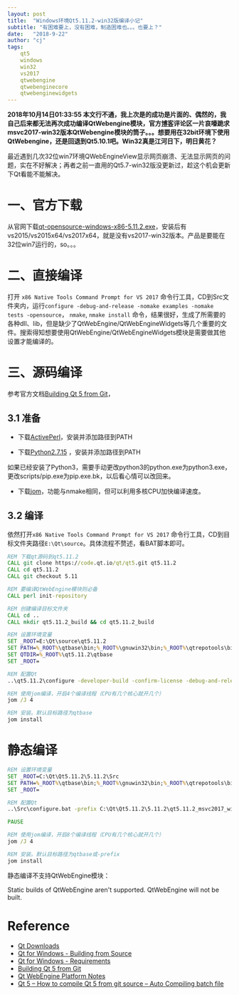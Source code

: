 ```yaml
---
layout: post
title:  "Windows环境Qt5.11.2-win32版编译小记"
subtitle: "有困难要上，没有困难，制造困难也。。。也要上？"
date:   "2018-9-22" 
author: "cj"
tags:
    qt5
    windows
    win32
    vs2017
    qtwebengine
    qtwebenginecore
    qtwebenginewidgets
---
```


**2018年10月14日01:33:55 本文行不通，我上次是的成功是片面的、偶然的，我自己后来都无法再次成功编译QtWebengine模块，官方[博客](http://blog.qt.io/blog/2018/05/22/qt-5-11-released/)评论区一片哀嚎跪求msvc2017-win32版本QtWebengine模块的筒子。。。想要用在32bit环境下使用QtWebengine，还是回退到Qt5.10.1吧。Win32真是江河日下，明日黄花？**

最近遇到几次32位win7环境QWebEngineView显示网页崩溃、无法显示网页的问题，实在不好解决；再者之前一直用的Qt5.7-win32版没更新过，趁这个机会更新下Qt看能不能解决。

# 一、官方下载

从官网下载[qt-opensource-windows-x86-5.11.2.exe](http://download.qt.io/archive/qt/5.11/5.11.2/qt-opensource-windows-x86-5.11.2.exe)，安装后有vs2015/vs2015x64/vs2017x64，就是没有vs2017-win32版本。产品是要能在32位win7运行的，so。。。

# 二、直接编译

打开 `x86 Native Tools Command Prompt for VS 2017` 命令行工具，CD到Src文件夹内，运行`configure -debug-and-release -nomake examples -nomake tests -opensource`， `nmake`, `nmake install` 命令，结果很好，生成了所需要的各种dll、lib，但是缺少了QtWebEngine/QtWebEngineWidgets等几个重要的文件。搜索得知想要使用QtWebEngine/QtWebEngineWidgets模块是需要做其他设置才能编译的。

# 三、源码编译

参考官方文档[Building Qt 5 from Git](https://wiki.qt.io/Building_Qt_5_from_Git)，

## 3.1 准备

- 下载[ActivePerl](http://www.activestate.com/activeperl)，安装并添加路径到PATH

- 下载[Python2.7.15](https://www.python.org/ftp/python/2.7.15/python-2.7.15.msi) ，安装并添加路径到PATH

如果已经安装了Python3，需要手动更改python3的python.exe为python3.exe，更改scripts/pip.exe为pip.exe.bk，以后看心情可以改回来。

- 下载[jom](http://wiki.qt.io/jom)，功能与nmake相同，但可以利用多核CPU加快编译速度。

## 3.2 编译

依然打开`x86 Native Tools Command Prompt for VS 2017` 命令行工具，CD到目标文件夹路径`E:\Qt\source`。具体流程不赘述，看BAT脚本即可。

```bat
REM 下载qt源码到qt5.11.2
CALL git clone https://code.qt.io/qt/qt5.git qt5.11.2
CALL cd qt5.11.2
CALL git checkout 5.11

REM 要编译QtWebEngine模块则必备
CALL perl init-repository

REM 创建编译目标文件夹
CALL cd ..
CALL mkdir qt5.11.2_build && cd qt5.11.2_build

REM 设置环境变量
SET _ROOT=E:\Qt\source\qt5.11.2
SET PATH=%_ROOT%\qtbase\bin;%_ROOT%\gnuwin32\bin;%_ROOT%\qtrepotools\bin;%PATH%
SET QTDIR=%_ROOT%\qt5.11.2\qtbase
SET _ROOT=

REM 配置Qt
..\qt5.11.2\configure -developer-build -confirm-license -debug-and-release -opensource -opengl desktop -nomake examples -nomake tests

REM 使用jom编译，开启4个编译线程（CPU有几个核心就开几个）
jom /J 4

REM 安装。默认目标路径为qtbase
jom install

```

# 静态编译

```bat
REM 设置环境变量
SET _ROOT=C:\Qt\Qt5.11.2\5.11.2\Src
SET PATH=%_ROOT%\qtbase\bin;%_ROOT%\gnuwin32\bin;%_ROOT%\qtrepotools\bin;%PATH%
SET _ROOT=

REM 配置Qt
..\Src\configure.bat -prefix C:\Qt\Qt5.11.2\5.11.2\qt5.11.2_msvc2017_win32_static -platform win32-msvc -static -static-runtime -silent -developer-build -confirm-license -debug-and-release -opensource -opengl desktop -accessibility -sql-odbc -sql-sqlite -qt-zlib -qt-pcre -qt-libpng -qt-libjpeg -qt-freetype -qt-harfbuzz -nomake examples -nomake tests 

PAUSE

REM 使用jom编译，开启8个编译线程（CPU有几个核心就开几个）
jom /J 4

REM 安装。默认目标路径为qtbase或-prefix
jom install
```

静态编译不支持QtWebEngine模块：

Static builds of QtWebEngine aren't supported.
QtWebEngine will not be built.

# Reference

- [Qt Downloads](http://download.qt.io/archive/qt/5.11/5.11.2/)
- [Qt for Windows - Building from Source](http://doc.qt.io/qt-5/windows-building.html)
- [Qt for Windows - Requirements](http://doc.qt.io/qt-5/windows-requirements.html)
- [Building Qt 5 from Git](https://wiki.qt.io/Building_Qt_5_from_Git)
- [Qt WebEngine Platform Notes](http://doc.qt.io/qt-5/qtwebengine-platform-notes.html)
- [Qt 5 – How to compile Qt 5 from git source – Auto Compiling batch file](https://blog.afach.de/?page_id=399)
